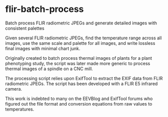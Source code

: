 # flir-batch-process
Batch process FLIR radiometric JPEGs and generate detailed images with consistent palettes 

Given several FLIR radiometric JPEGs, find the temperature range across all images, use the same scale 
and palette for all images, and write lossless final images with minimal chart junk.

Originally created to batch process thermal images of plants for a plant phenotyping study, 
the script was later made more generic to process thermal images of a spindle on a CNC mill. 

The processing script relies upon ExifTool to extract the EXIF data from FLIR radiometric JPEGs. 
The script has been developed with a FLIR E5 infrared camera.

This work is indebted to many on the EEVBlog and ExifTool forums who figured out the file format and conversion
equations from raw values to temperatures.

